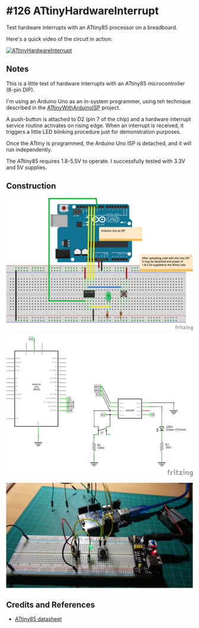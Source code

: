 # #126 ATtinyHardwareInterrupt

Test hardware interrupts with an ATtiny85 processor on a breadboard.

Here's a quick video of the circuit in action:

[![ATtinyHardwareInterrupt](http://img.youtube.com/vi/VTJ1ycVzYq0/0.jpg)](http://www.youtube.com/watch?v=VTJ1ycVzYq0)

## Notes

This is a little test of hardware interrupts with an ATtiny85 microcontroller (8-pin DIP).

I'm using an Arduino Uno as an in-system programmer, using teh technique described in the [ATtinyWithArduinoISP](../ATtinyWithArduinoISP) project.

A push-button is attached to D2 (pin 7 of the chip) and a hardware interrupt service routine activates on rising edge.
When an interrupt is received, it triggers a little LED blinking procedure just for demonstration purposes.

Once the ATtiny is programmed, the Arduino Uno ISP is detached, and it will run independently.

The ATtiny85 requires 1.8-5.5V to operate. I successfully tested with 3.3V and 5V supplies.

## Construction

![Breadboard](./assets/ATtinyHardwareInterrupt_bb.jpg?raw=true)

![The Schematic](./assets/ATtinyHardwareInterrupt_schematic.jpg?raw=true)

![The Build](./assets/ATtinyHardwareInterrupt_build.jpg?raw=true)

## Credits and References
* [ATtiny85 datasheet](http://www.atmel.com/devices/ATTINY85.aspx)


